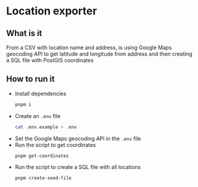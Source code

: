 # Location exporter

## What is it

From a CSV with location name and address, is using Google Maps geocoding API to get latitude and longitude from address and then creating a SQL file with PostGIS coordinates

## How to run it

- Install dependencies
  ```sh
  pnpm i
  ```
- Create an `.env` file
  ```sh
  cat .env.example > .env
  ```
- Set the Google Maps geocoding API in the `.env` file
- Run the script to get coordinates
  ```sh
  pnpm get-coordinates
  ```
- Run the script to create a SQL file with all locations
  ```sh
  pnpm create-seed-file
  ```
